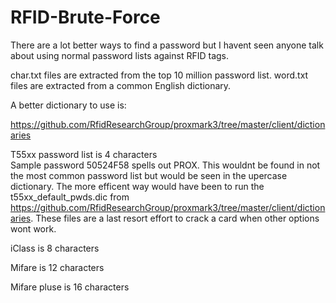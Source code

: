 # RFID-Brute-Force

There are a lot better ways to find a password but I havent seen anyone talk about using normal password lists against RFID tags.

char.txt files are extracted from the top 10 million password list.
word.txt files are extracted from a common English dictionary.

A better dictionary to use is:

https://github.com/RfidResearchGroup/proxmark3/tree/master/client/dictionaries

T55xx password list is 4 characters  
Sample password 50524F58 spells out PROX.
This wouldnt be found in not the most common password list but would be seen in the upercase dictionary. The more efficent way would have been to run the t55xx_default_pwds.dic from https://github.com/RfidResearchGroup/proxmark3/tree/master/client/dictionaries. These files are a last resort effort to crack a card when other options wont work.

iClass is 8 characters 

Mifare is 12 characters 

Mifare pluse is 16 characters 

